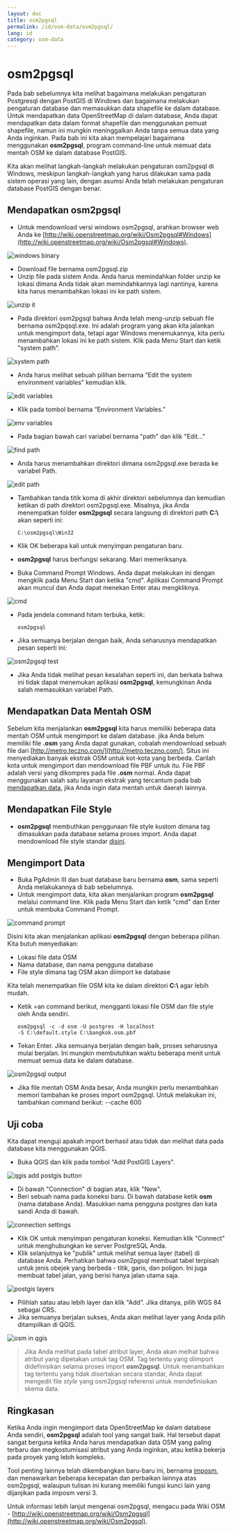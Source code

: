 ```yaml
---
layout: doc
title: osm2pgsql
permalink: /id/osm-data/osm2pgsql/
lang: id
category: osm-data
---
```


osm2pgsql
==========
Pada bab sebelumnya kita melihat bagaimana melakukan pengaturan Postgresql dengan PostGIS 
di Windows dan bagaimana melakukan pengaturan database dan memasukkan data shapefile ke 
dalam database. Untuk mendapatkan data OpenStreetMap di dalam database, Anda dapat 
mendapatkan data dalam format shapefile dan menggunakan pemuat shapefile, namun ini 
mungkin meninggalkan Anda tanpa semua data yang Anda inginkan. Pada bab ini kita
akan mempelajari bagaimana menggunakan **osm2pgsql**, program command-line untuk
memuat data mentah OSM ke dalam database PostGIS.

Kita akan melihat langkah-langkah melakukan pengaturan osm2pgsql di Windows, meskipun
langkah-langkah yang harus dilakukan sama pada sistem operasi yang lain, dengan asumsi
Anda telah melakukan pengaturan database PostGIS dengan benar. 

Mendapatkan osm2pgsql
---------------------
*	Untuk mendownload versi windows osm2pgsql, arahkan browser web Anda ke 
	[http://wiki.openstreetmap.org/wiki/Osm2pgsql#Windows](http://wiki.openstreetmap.org/wiki/Osm2pgsql#Windows).

![windows binary][]

*	Download file bernama osm2pgsql.zip
*	Unzip file pada sistem Anda. Anda harus memindahkan folder unzip ke lokasi dimana Anda tidak 
	akan memindahkannya lagi nantinya, karena kita harus menambahkan lokasi ini ke path sistem.

![unzip it][]

*	Pada direktori osm2pgsql bahwa Anda telah meng-unzip sebuah file bernama osm2pqsql.exe. Ini 
	adalah program yang akan kita jalankan untuk mengimport data, tetapi agar Windows menemukannya,
	kita perlu menambahkan lokasi ini ke path sistem. Klik pada Menu Start dan ketik "system path".

![system path][]

*	Anda harus melihat sebuah pilihan bernama “Edit the system environment variables" kemudian klik.

![edit variables][]

*	Klik pada tombol bernama “Environment Variables.”

![env variables][]

*	Pada bagian bawah cari variabel bernama "path" dan klik "Edit..."

![find path][]

*	Anda harus menambahkan direktori dimana osm2pgsql.exe berada ke variabel Path.

![edit path][]

*	Tambahkan tanda titik koma di akhir direktori sebelumnya dan kemudian ketikan di
	path direktori osm2pgsql.exe. Misalnya, jika Anda menempatkan folder **osm2pgsql**
	secara langsung di direktori path **C:\\** akan seperti ini: 
	
		C:\osm2pgsql\Win32

*	Klik OK beberapa kali untuk menyimpan pengaturan baru.
*	**osm2pgsql** harus berfungsi sekarang. Mari memeriksanya.
*	Buka Command Prompt Windows. Anda dapat melakukan ini dengan mengklik pada Menu Start 
	dan ketika "cmd". Aplikasi Command Prompt akan muncul dan Anda dapat menekan Enter atau
	mengkliknya.

![cmd][]

*	Pada jendela command hitam terbuka, ketik:

		osm2pgsql

*	Jika semuanya berjalan dengan baik, Anda seharusnya mendapatkan pesan seperti ini:

![osm2pgsql test][]

*	Jika Anda tidak melihat pesan kesalahan seperti ini, dan berkata bahwa ini tidak dapat
	menemukan aplikasi **osm2pgsql**, kemungkinan Anda salah memasukkan variabel Path.
	
Mendapatkan Data Mentah OSM
---------------------------
Sebelum kita menjalankan **osm2pgsql** kita harus memiliki beberapa data mentah OSM untuk
mengimport ke dalam database. jika Anda belum memiliki file **.osm** yang Anda dapat gunakan,
cobalah mendownload sebuah file dari [http://metro.teczno.com/](http://metro.teczno.com/). 
Situs ini menyediakan banyak ekstrak OSM untuk kot-kota yang berbeda. Carilah kota untuk
mengimport dan mendownload file PBF untuk itu. File PBF adalah versi yang dikompres pada 
file **.osm** normal. Anda dapat menggunakan salah satu layanan ekstrak yang tercantum pada 
bab [mendapatkan data](/bi/osm-data/getting-data), jika Anda ingin data mentah untuk daerah lainnya.

Mendapatkan File Style
----------------------
*	**osm2pgsql** membuthkan penggunaan file style kustom dimana tag dimasukkan pada database
	selama proses import. Anda dapat mendownload file style standar [disini](/files/default.style).

Mengimport Data
----------------
*	Buka PgAdmin III dan buat database baru bernama **osm**, sama seperti Anda melakukannya
	di bab sebelumnya.
*	Untuk mengimport data, kita akan menjalankan program **osm2pgsql** melalui command line.
	Klik pada Menu Start dan ketik "cmd" dan Enter untuk membuka Command Prompt.

![command prompt][]

Disini kita akan menjalankan aplikasi **osm2pgsql** dengan beberapa pilihan. Kita butuh
menyediakan:

* Lokasi file data OSM
* Nama database, dan nama pengguna database
* File style dimana tag OSM akan diimport ke database

Kita telah menempatkan file OSM kita ke dalam direktori **C:\\** agar lebih mudah.

*	Ketik =an command berikut, mengganti lokasi file OSM dan file style oleh Anda sendiri.

		osm2pgsql -c -d osm -U postgres -H localhost
		-S C:\default.style C:\bangkok.osm.pbf

*	Tekan Enter. Jika semuanya berjalan dengan baik, proses seharusnya mulai berjalan. Ini mungkin
	membutuhkan waktu beberapa menit untuk memuat semua data ke dalam database.
	
![osm2pgsql output][]

*	Jika file mentah OSM Anda besar, Anda mungkin perlu menambahkan memori tambahan ke 
	proses import osm2pgsql. Untuk melakukan ini, tambahkan command berikut:
		--cache 600

Uji coba
----------
Kita dapat menguji apakah import berhasil atau tidak dan melihat data pada database kita menggunakan
QGIS.

* 	Buka QGIS dan klik pada tombol "Add PostGIS Layers".

![qgis add postgis button][]

*	Di bawah "Connection" di bagian atas, klik "New".
*	Beri sebuah nama pada koneksi baru. Di bawah database ketik **osm** (nama database Anda).
	Masukkan nama pengguna postgres dan kata sandi Anda di bawah.

![connection settings][]

*	Klik OK untuk menyimpan pengaturan koneksi. Kemudian klik "Connect" untuk menghubungkan
	ke server PostgreSQL Anda.
*	Klik selanjutnya ke "publik" untuk melihat semua layer (tabel) di database Anda. Perhatikan
	bahwa osm2pgsql membuat tabel terpisah untuk jenis obejek yang berbeda - titik, garis, dan
	poligon. Ini juga membuat tabel jalan, yang berisi hanya jalan utama saja.
	
![postgis layers][]

*	Pilihlah satau atau lebih layer dan klik "Add". Jika ditanya, pilih WGS 84 sebagai CRS.
*	Jika semuanya berjalan sukses, Anda akan melihat layer yang Anda pilih ditampilkan di QGIS.

![osm in qgis][]

> Jika Anda melihat pada tabel atribut layer, Anda akan melhat bahwa atribut yang dipetakan
> untuk tag OSM. Tag tertentu yang diimport didefinisikan selama proses import **osm2pgsql**.
> Untuk menambahkan tag tertentu yang tidak disertakan secara standar, Anda dapat mengedit
> file *style* yang osm2pgsql referensi untuk mendefinisikan skema data.

Ringkasan
----------
Ketika Anda ingin mengimport data OpenStreetMap ke dalam database Anda sendiri, **osm2pgsql** adalah
tool yang sangat baik. Hal tersebut dapat sangat berguna ketika Anda harus mendapatkan data OSM
yang paling terbaru dan megkostumisasi atribut yang Anda inginkan, atau ketika bekerja pada proyek
yang lebih kompleks.

Tool penting lainnya telah dikembangkan baru-baru ini, bernama [imposm](http://imposm.org/), dan
menawarkan beberapa kecepatan dan perbaikan lainnya atas osm2pgsql, walaupun tulisan ini kurang memiliki
fungsi kunci lain yang dijanjikan pada imposm versi 3.

Untuk informasi lebih lanjut mengenai osm2pgsql, mengacu pada Wiki OSM -
[http://wiki.openstreetmap.org/wiki/Osm2pgsql](http://wiki.openstreetmap.org/wiki/Osm2pgsql).


[windows binary]: /images/en/osm-data/osm2pgsql/windows-binary.png
[unzip it]: /images/en/osm-data/osm2pgsql/unzip-it.png
[system path]: /images/en/osm-data/osm2pgsql/system-path.png
[edit variables]: /images/en/osm-data/osm2pgsql/edit-environment-variables.png
[env variables]: /images/en/osm-data/osm2pgsql/environment-variables.png
[find path]: /images/en/osm-data/osm2pgsql/find-path.png
[edit path]: /images/en/osm-data/osm2pgsql/edit-path-variable.png
[cmd]: /images/en/osm-data/osm2pgsql/cmd.png
[osm2pgsql test]: /images/en/osm-data/osm2pgsql/osm2pgsql-test.png
[command prompt]: /images/en/osm-data/osm2pgsql/command-prompt.png
[osm2pgsql output]: /images/en/osm-data/osm2pgsql/osm2pgsql-output.png
[qgis add postgis button]: /images/en/osm-data/osm2pgsql/add-postgis-button.png
[connection settings]: /images/en/osm-data/osm2pgsql/connection-settings.png
[postgis layers]: /images/en/osm-data/osm2pgsql/postgis-layers.png
[osm in qgis]: /images/en/osm-data/osm2pgsql/osm-in-qgis.png

